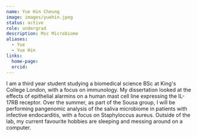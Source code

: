 ```yaml
---
name: Yue Hin Cheung
image: images/yuehin.jpeg
status: active
role: undergrad
description: Msc Microbiome
aliases:
  - Yue
  - Yue Hin
links:
  home-page:
  orcid: 
---
```


I am a third year student studying a biomedical science BSc at King's College London, with a focus on immunology. My dissertation looked at the effects of epithelial alarmins on a human mast cell line expressing the IL-17RB receptor. Over the summer, as part of the Sousa group, I will be performing pangenomic analysis of the saliva microbiome in patients with infective endocarditis, with a focus on Staphyloccus aureus. Outside of the lab, my current favourite hobbies are sleeping and messing around on a computer.
